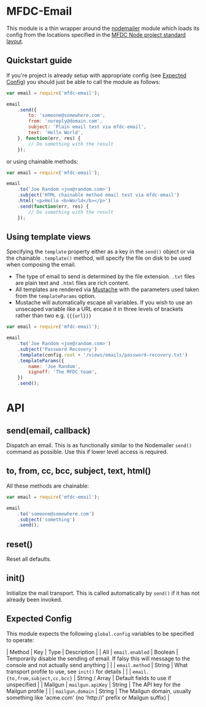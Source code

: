 MFDC-Email
==========
This module is a thin wrapper around the [nodemailer](https://github.com/nodemailer/nodemailer) module which loads its config from the locations specified in the [MFDC Node project standard layout](https://github.com/MomsFriendlyDevCo/Momsronomicon/blob/master/style-node.md).


Quickstart guide
----------------
If you're project is already setup with appropriate config (see [Expected Config](#expected-config)) you should just be able to call the module as follows:


```javascript
var email = require('mfdc-email');

email
	.send({
		to: 'someone@somewhere.com',
		from: 'noreply@domain.com',
		subject: 'Plain email test via mfdc-email',
		text: 'Hello World',
	}, function(err, res) {
		// Do something with the result
	});
```

or using chainable methods:

```javascript
var email = require('mfdc-email');

email
	.to('Joe Random <joe@random.com>')
	.subject('HTML chainable method email test via mfdc-email')
	.html('<p>Hello <b>World</b></p>')
	.send(function(err, res) {
		// Do something with the result
	});
```

Using template views
--------------------
Specifying the `template` property either as a key in the `send()` object or via the chainable `.template()` method, will specify the file on disk to be used when composing the email.

* The type of email to send is determined by the file extension. `.txt` files are plain text and `.html` files are rich content.
* All templates are rendered via [Mustache](http://mustache.github.io) with the parameters used taken from the `templateParams` option.
* Mustache will automatically escape all variables. If you wish to use an unsecaped variable like a URL encase it in three levels of brackets rather than two e.g. `{{{url}}}`

```javascript
var email = require('mfdc-email');

email
	.to('Joe Random <joe@random.com>')
	.subject('Password Recovery')
	.template(config.root + '/views/emails/password-recovery.txt')
	.templateParams({
		name: 'Joe Random',
		signoff: 'The MFDC team',
	})
	.send();
```


API
===

send(email, callback)
---------------------
Dispatch an email. This is as functionally similar to the Nodemailer `send()` command as possible. Use this if lower level access is required.

to, from, cc, bcc, subject, text, html()
----------------------------------------
All these methods are chainable:

```javascript
var email = require('mfdc-email');

email
	.to('someone@somewhere.com')
	.subject('something')
	.send();
```


reset()
-------
Reset all defaults.


init()
------
Initialize the mail transport. This is called automatically by `send()` if it has not already been invoked.


Expected Config
---------------
This module expects the following `global.config` variables to be specified to operate:

| Method    | Key                              | Type           | Description |
| All       | `email.enabled`                  | Boolean        | Temporarily disable the sending of email. If falsy this will message to the console and not actually send anything |
|           | `email.method`                   | String         | What transport profile to use, see `init()` for details |
|           | `email.{to,from,subject,cc,bcc}` | String / Array | Default fields to use if unspecified |
| Mailgun   | `mailgun.apiKey`                 | String         | The API key for the Mailgun profile |
|           | `mailgun.domain`                 | String         | The Mailgun domain, usually something like 'acme.com' (no 'http://' prefix or Mailgun suffix) |
